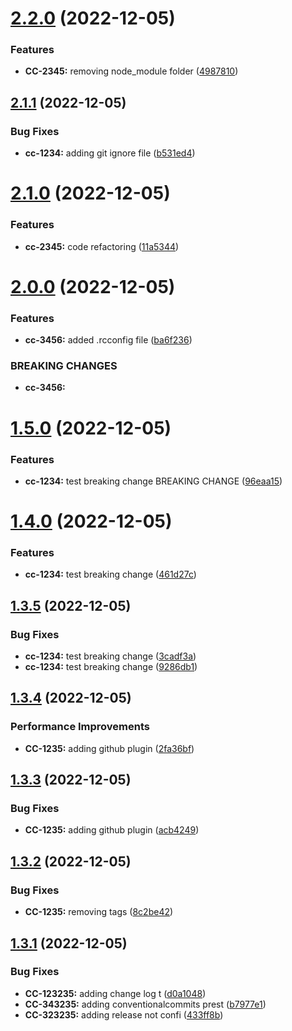 # [2.2.0](https://github.com/saurabhnautiyal-pm/semantic-release-poc/compare/v2.1.1...v2.2.0) (2022-12-05)


### Features

* **CC-2345:** removing node_module folder ([4987810](https://github.com/saurabhnautiyal-pm/semantic-release-poc/commit/4987810d74f95adac62ef2a178b2e08a29ae282e))

## [2.1.1](https://github.com/saurabhnautiyal-pm/semantic-release-poc/compare/v2.1.0...v2.1.1) (2022-12-05)


### Bug Fixes

* **cc-1234:** adding git ignore file ([b531ed4](https://github.com/saurabhnautiyal-pm/semantic-release-poc/commit/b531ed4630435ac26e52832fe23c104c87a866c7))

# [2.1.0](https://github.com/saurabhnautiyal-pm/semantic-release-poc/compare/v2.0.0...v2.1.0) (2022-12-05)


### Features

* **cc-2345:** code refactoring ([11a5344](https://github.com/saurabhnautiyal-pm/semantic-release-poc/commit/11a5344a92d32a0c57a0a79de725ee9e0e9c7e57))

# [2.0.0](https://github.com/saurabhnautiyal-pm/semantic-release-poc/compare/v1.5.0...v2.0.0) (2022-12-05)


### Features

* **cc-3456:** added .rcconfig file ([ba6f236](https://github.com/saurabhnautiyal-pm/semantic-release-poc/commit/ba6f2365ee86ba410f75586706fcaa7abb0d70f3))


### BREAKING CHANGES

* **cc-3456:**

# [1.5.0](https://github.com/saurabhnautiyal-pm/semantic-release-poc/compare/v1.4.0...v1.5.0) (2022-12-05)


### Features

* **cc-1234:** test breaking change  BREAKING CHANGE ([96eaa15](https://github.com/saurabhnautiyal-pm/semantic-release-poc/commit/96eaa15c5b620c493396aa1f7ef5e391b9b8cc99))

# [1.4.0](https://github.com/saurabhnautiyal-pm/semantic-release-poc/compare/v1.3.5...v1.4.0) (2022-12-05)


### Features

* **cc-1234:** test breaking change ([461d27c](https://github.com/saurabhnautiyal-pm/semantic-release-poc/commit/461d27cd1c6a03f7ac0fa3f2fe4252714e7949f7))

## [1.3.5](https://github.com/saurabhnautiyal-pm/semantic-release-poc/compare/v1.3.4...v1.3.5) (2022-12-05)


### Bug Fixes

* **cc-1234:** test breaking change ([3cadf3a](https://github.com/saurabhnautiyal-pm/semantic-release-poc/commit/3cadf3a857a849908c352b9408438245c872315a))
* **cc-1234:** test breaking change ([9286db1](https://github.com/saurabhnautiyal-pm/semantic-release-poc/commit/9286db1dcb2743651af4644a7d67054c319ad3c8))

## [1.3.4](https://github.com/saurabhnautiyal-pm/semantic-release-poc/compare/v1.3.3...v1.3.4) (2022-12-05)


### Performance Improvements

* **CC-1235:** adding github plugin ([2fa36bf](https://github.com/saurabhnautiyal-pm/semantic-release-poc/commit/2fa36bf90304ad525cb5659fa42b0a7a2c779e5c))

## [1.3.3](https://github.com/saurabhnautiyal-pm/semantic-release-poc/compare/v1.3.2...v1.3.3) (2022-12-05)


### Bug Fixes

* **CC-1235:** adding github plugin ([acb4249](https://github.com/saurabhnautiyal-pm/semantic-release-poc/commit/acb4249ca10f732429a7ade97451bb580467e026))

## [1.3.2](https://github.com/saurabhnautiyal-pm/semantic-release-poc/compare/v1.3.1...v1.3.2) (2022-12-05)


### Bug Fixes

* **CC-1235:** removing tags ([8c2be42](https://github.com/saurabhnautiyal-pm/semantic-release-poc/commit/8c2be42161559c8219ed21875f818cb8863e3dce))

## [1.3.1](https://github.com/saurabhnautiyal-pm/semantic-release-poc/compare/v1.3.0...v1.3.1) (2022-12-05)


### Bug Fixes

* **CC-123235:** adding change log t ([d0a1048](https://github.com/saurabhnautiyal-pm/semantic-release-poc/commit/d0a1048cb7c6e483ba4ae814f62e2589bda97e2f))
* **CC-343235:** adding conventionalcommits prest ([b7977e1](https://github.com/saurabhnautiyal-pm/semantic-release-poc/commit/b7977e15704f2b55b28f80ee57d6af6f73bdcc9c))
* **CC-323235:** adding release not confi ([433ff8b](https://github.com/saurabhnautiyal-pm/semantic-release-poc/commit/433ff8b722eeae27c3e4f773ed1b28ddc411b2a9))
